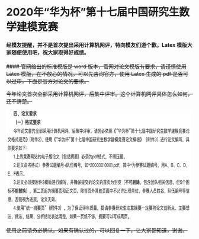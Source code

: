 # 2020年“华为杯”第十七届中国研究生数学建模竞赛
#### 经模友提醒，并不是首次提出采用计算机网评，特向模友们道个歉。Latex 模版大家随便使用吧，祝大家取得好成绩。
<del>#### 官网给出的标准模版是 word 版本，官网对论文模版有要求，请谨慎使用 Latex 模版，在不放心的情况，可以先咨询官方，使用 Latex 生成的 pdf 是否可以过审，下面是官方对论文的要求。</del>

<del>今年论文首次全部采用计算机网评，后集中评审。这个计算机网评具体怎么如何，还不清楚。</del>

<img src="./require.jpg" height="300" width="500" align=center />

<del> 使用之前请务必确认。如果有确认过的，可以回复一下，让大家都知道，谢谢。</del>